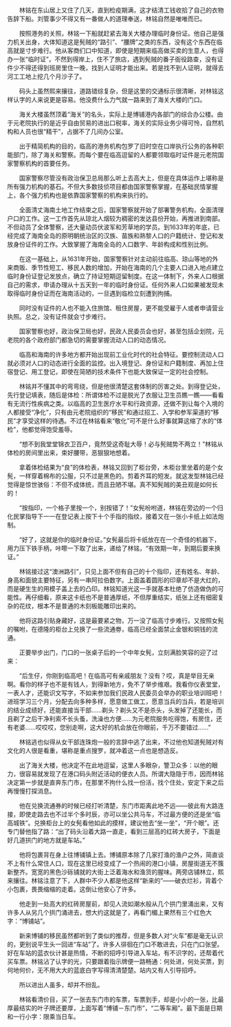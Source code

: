 　　林铭在东山居上又住了几天，直到检疫期满，这才结清工钱收拾了自己的衣物告辞下船。刘管事少不得又有一番做人的道理奉送，林铭自然是唯唯而已。

　　按照港务的关照，林铭一下船就赶紧去海关大楼办理临时身份证。他自己是强力机关出身，大体知道这是髡贼的“路引”、“腰牌”之类的东西，没有这个东西在临高就是寸步难行。他从客商们口中知道，即使是短期来临高做买卖的生意人，也得办一张“临时证”，不然到得岸上，住不了旅店，遇到髡贼的番子衙役路查，没有证件少不得还得到班房里住一晚，找到人证明才能出来。若是找不到人证明，就得去河工工地上挖几个月沙子了。

　　码头上虽然熙来攘往，道路错综复杂，但是这里的交通标示很清晰，对林铭这样认字的人来说更是容易。他没费什么力气就一路来到了海关大楼的门口。

　　海关大楼虽然顶着“海关”的名头，实际上是博铺港内各部门的综合办公楼。由于元老院执行的是近乎自由贸易的进出口税率，海关的实际业务少得可怜，自然机构和人员也很“精干”，占据不了几间办公室。

　　出于精简机构的目的，临高的港务机构包罗了旧时空在口岸执行公务的各种职能部门，除了海关和警察。而每个要在临高逗留的人都要领取临时证件是元老院国家警察机构的首要任务。

　　国家警察尽管没有政治保卫总局那么听上去高大上，但是在具体运作上堪称是所有强力机构的基石。不但大多数技侦项目都由国家警察掌握，在基础民情掌握上，各个强力机构也是依靠国家警察的机构来执行的。

　　全面清丈海南土地工作结束之后，国家警察就开始了部署警务机构，全面清理户口的工作。这一工作首先从琼北人烟较为稠密的发达县份开始，再推进到南部。不但动员了全体警察，还大量动员伏波军和芳草地的学员。到1633年的年底，已经完成了海南全岛的原明朝统治区的汉族、苗族和熟黎人口的户籍统计、登记和发放身份证件的工作。大致掌握了海南全岛的人口数字、年龄构成和性别比例。

　　在这一基础上，从1631年开始，国家警察针对主动前往临高、琼山等地的外来商贩、季节性短工、移民人数的增加，开始在海南的几个主要人口进入地点建立临时身份证登记发放点，确立了持证短期逗留制度。在这一体制下，外来人口根据自己的需求，申请办理从十五天到一年的临时身份证。任何外来人口如果被发现未取得临时身份证而在海南活动的，一旦遇到临检立刻遭到拘捕。

　　同时没有证件的人也不能入住旅馆、租住房屋，更不能受雇于人或者申请营业执照。总之，没有证件就会寸步难行。

　　国家警察也好，政治保卫局也好，民政人民委员会也好，甚至包括企划院，元老院的各个政府部门都急切的需要掌握流动人口的动态情况。

　　临高和海南的许多地方都开始出现前工业化时代的社会特征。要控制流动人口就必须对人口的动态进行全面的监控。出入境登记、身份证和户籍制度、再加上住宿登记、用工登记，即使在简陋的技术条件下也能大致保证一定的社会控制。

　　林铭并不懂其中的弯弯绕，但是他很清楚这套体制的厉害之处。到得登记处，先行登记填表，随后是体检：所谓体检不过是脱光了衣服让卫生员瞧一瞧——看看有无流行性疾病之类。以临高的卫生医疗水平和行政资源，还做不到让每个入境的人都接受“净化”，只有由元老院组织的“移民”和通过招工、入学和参军渠道的“移民”才享受这样的待遇。不过在林铭看来“敬化”可不是什么好事就算这缩了水的“体检”，他都觉得饱受羞辱。

　　“想不到我堂堂锦衣卫百户，竟然受这奇耻大辱！必与髡贼势不两立！”林铭从体检的房间里出来，束好腰带，恶狠狠地想着。

　　拿着体检结果为“良”的体检表，林铭又回到了柜台旁，木柜台里坐着的是个女髡，一样穿着棉布的公服，只不过是黑色的。剪着齐耳的短发。就这发型林铭已经觉得是惊世骇俗：不但不成体统，而且丑陋不堪。真不知髡贼的美丑观是如何长的！

　　“按指印，一个格子里按一个，别按错了！”女髡吩咐道，林铭在旁边的一个归化民掌指导下一一在登记表上按下十个手指的指纹，接着又在一张小卡纸上如法炮制。

　　“好了，这就是你的临时身份证。”女髡最后将卡纸放在在一个奇怪的机器下，用力压下铁手柄，咔嚓一下取了出来，递给了林铭，“有效期一年，到期后要来换证。”

　　林铭接过这“澳洲路引”，只见上面不但有自己的十个指印，还有姓名、年龄、身高和面貌主要特征，另有一串阿拉伯数字。上面盖着圆形的印章却不是大红的，而是硬生生的用模子盖上去的凸印。林铭知道光这一手就基本杜绝了仿造做伪的可能性。再仔细看，原来这卡纸也不是普通厚纸，不但厚重结实，纸张上还有细密复杂的花纹，根本不是普通的木刻板能雕印出来的。

　　他将这路引贴身藏好，这是最要紧之物，万一没了临高寸步难行。又按照女髡的嘱咐，在德隆的柜台上兑换了一些流通劵，临高已经全面禁止金银和铜钱的流通。

　　正要举步出门，门口的一张桌子后的一个中年女髡，立刻满脸笑容的迎了过来：

　　“后生仔，你刚到临高吧！在临高可有亲戚朋友？没有？哎，真是举目无亲啊。看你的样子也不是有钱人，到得新地方，免不了举步维艰。我看你仪表堂堂，一表人才，还能识文写字，不如来参加我们民政人民委员会举办的职业培训班吧！进班学习三个月，分配去向多种多样，愿意做工做工，愿意当兵的当兵，若是培训的结业成绩好，还能直接当干部……剃头？剃头又不是杀头，头发掉了还能长，而且剃了之后干净利索不长头蚤，洗澡也方便……为元老院服务吃得饱，有房住，还有老婆……哎哎哎，您别走啊，这大好的机会放在你眼前，千万不要错过……”

　　林铭逃也似得从女干部连珠炮一般的言辞中逃了出来，不过他也知道髡贼对有文化的人很是看重，堪称是重点搜罗，就冲着这一点也是想造反。

　　出了海关大楼，他决定不在此地逗留，这里人多眼杂，警卫众多：以他的眼力，很容易就发现了在港口码头附近活动的便衣人员。所谓大隐隐于市，因而林铭决定第一步就是直奔东门市，在那里不拘什么找一份活，找个住处，安定下来之后再慢慢打探消息。

　　他在兑换流通券的时候已经打听清楚，东门市距离此地不远——彼此有大路连接，即使走路去也不过半个多时辰，亦可以坐公共马车，不过最方便的还是坐“临高城铁”。兑换柜台上的女髡看他如此的摸样，建议他去“坐一坐”，“开个眼”。还专门替他指了路：“出了码头沿着大路一直走，看到三层高的红砖大房子，下面是好几道拱门的地方就是车站。”

　　他将包裹背在身上往博铺镇上去。博铺原本除了几家打渔的渔户之外，简直谈不上有什么常住人口，现在这里已经变成了一个热闹的港口小镇，房屋街道无不簇新整齐。宽宽的黑色沙砾铺就的大街上泛着海水和渔货的腥味。两旁店铺林立，熙来攘往。林铭注意了下，人群中不少人都是他这样“新来的”——破衣烂衫，背着个小包裹，畏畏缩缩的走着。这倒让他安心了许多。

　　他走到一处高大的红砖房屋前，却见人流如潮水般从几个拱门里涌出来，又有许多人从另几个拱门涌进去，想大约这就是了，再看门楣上果然有三个红色大字：“博铺站”。

　　新来博铺的移民虽然都听到了类似的推荐，但是多数人对“火车”都是毫无认识的，更别说平生头一回进“车站”了。许多人徘徊在门口不敢进去，只在门口张望。好在车站的蓝衣伙计甚是热情，不断的招呼引导进入车站，有不识字的，还帮着代买车票。林铭沾了认字的光，只要跟着指示牌便一路畅通：何处进，何处买票，到何地何价，无不用大大的蓝底白字写得清清楚楚。站内又有人引导招呼。

　　所以进出人虽多，却并不纷乱。

　　林铭看清价目，买了一张去东门市的车票，车票到手，却是小小的一张，比最厚最结实的叶子牌还要厚，上面写着“博铺－东门市”，“二等车厢”。最下面是日期和一行小字：限乘当日车。
